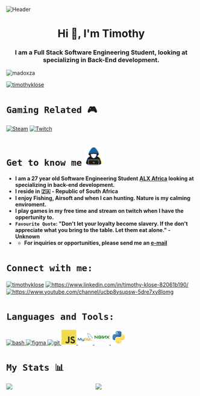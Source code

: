 ![Header](https://user-images.githubusercontent.com/513929/53929982-e5497700-404c-11e9-8393-dece0b196c98.png)
<h1 align="center">Hi 👋, I'm Timothy</h1>
<h3 align="center">I am a Full Stack Software Engineering Student, looking at specializing in Back-End development.</h3>

<p align="left"> <img src="https://komarev.com/ghpvc/?username=madoxza&label=Profile%20views&color=0e75b6&style=flat" alt="madoxza" /> </p>

<p align="left"> <a href="https://twitter.com/timothyklose" target="blank"><img src="https://img.shields.io/twitter/follow/timothyklose?logo=twitter&style=for-the-badge" alt="timothyklose" /></a> </p>

# <b>`Gaming Related 🎮`</b> 

[![Steam](https://img.shields.io/badge/steam-%23000000.svg?style=for-the-badge&logo=steam&logoColor=white)](https://steamcommunity.com/id/ivemadox/)
[![Twitch](https://img.shields.io/badge/Twitch-%239146FF.svg?style=for-the-badge&logo=Twitch&logoColor=white)](https://www.twitch.tv/madoxza)

# <b>`Get to know me`</b> <picture><img src = "https://github.com/0xAbdulKhalid/0xAbdulKhalid/raw/main/assets/mdImages/about_me.gif" width = 50px></picture>
- **I am a 27 year old Software Engineering Student [ALX Africa](https://www.alxafrica.com/about/) looking at specializing in back-end development.**
- **I reside in 🇿🇦 - Republic of South Africa**
- **I enjoy Fishing, Airsoft and when I can hunting. Nature is my calming enviroment.**
- **I play games in my free time and stream on twitch when I have the oppertunity to.**
- **`Favourite Quote`: "Don't let your loyalty become slavery. If the don't appreciate what you bring to the table. Let them eat alone." - Unknown**
- - **For inquiries or opportunities, please send me an [e-mail](timklo15@gmail.com)**

# <b align="left">`Connect with me:`</b>
<p align="left">
<a href="https://twitter.com/timothyklose" target="blank"><img align="center" src="https://raw.githubusercontent.com/rahuldkjain/github-profile-readme-generator/master/src/images/icons/Social/twitter.svg" alt="timothyklose" height="30" width="40" /></a>
<a href="https://linkedin.com/in/https://www.linkedin.com/in/timothy-klose-82061b190/" target="blank"><img align="center" src="https://raw.githubusercontent.com/rahuldkjain/github-profile-readme-generator/master/src/images/icons/Social/linked-in-alt.svg" alt="https://www.linkedin.com/in/timothy-klose-82061b190/" height="30" width="40" /></a>
<a href="https://www.youtube.com/c/https://www.youtube.com/channel/ucbp8ysupsw-5dre7xy8lomg" target="blank"><img align="center" src="https://raw.githubusercontent.com/rahuldkjain/github-profile-readme-generator/master/src/images/icons/Social/youtube.svg" alt="https://www.youtube.com/channel/ucbp8ysupsw-5dre7xy8lomg" height="30" width="40" /></a>
</p>

# <b align="left">`Languages and Tools:`</b>
<p align="left"> <a href="https://www.gnu.org/software/bash/" target="_blank" rel="noreferrer"> <img src="https://www.vectorlogo.zone/logos/gnu_bash/gnu_bash-icon.svg" alt="bash" width="40" height="40"/> </a> <a href="https://www.figma.com/" target="_blank" rel="noreferrer"> <img src="https://www.vectorlogo.zone/logos/figma/figma-icon.svg" alt="figma" width="40" height="40"/> </a> <a href="https://git-scm.com/" target="_blank" rel="noreferrer"> <img src="https://www.vectorlogo.zone/logos/git-scm/git-scm-icon.svg" alt="git" width="40" height="40"/> </a> <a href="https://developer.mozilla.org/en-US/docs/Web/JavaScript" target="_blank" rel="noreferrer"> <img src="https://raw.githubusercontent.com/devicons/devicon/master/icons/javascript/javascript-original.svg" alt="javascript" width="40" height="40"/> </a> <a href="https://www.mysql.com/" target="_blank" rel="noreferrer"> <img src="https://raw.githubusercontent.com/devicons/devicon/master/icons/mysql/mysql-original-wordmark.svg" alt="mysql" width="40" height="40"/> </a> <a href="https://www.nginx.com" target="_blank" rel="noreferrer"> <img src="https://raw.githubusercontent.com/devicons/devicon/master/icons/nginx/nginx-original.svg" alt="nginx" width="40" height="40"/> </a> <a href="https://www.python.org" target="_blank" rel="noreferrer"> <img src="https://raw.githubusercontent.com/devicons/devicon/master/icons/python/python-original.svg" alt="python" width="40" height="40"/> </a> </p>

# <b>`My Stats 📊`</b>

<img align="left" width="47%" src="https://github-readme-stats.vercel.app/api?username=madoxza&show_icons=true&theme=shadow_green">
<img align="left" width="47%" src="https://github-readme-stats.vercel.app/api/top-langs/?username=madoxza&layout=compact">
